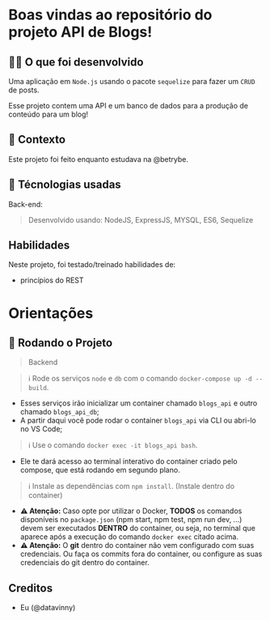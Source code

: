 # Boas vindas ao repositório do projeto API de Blogs!

## 👨‍💻 O que foi desenvolvido
  Uma aplicação em `Node.js` usando o pacote `sequelize` para fazer um `CRUD` de posts.
  
  Esse projeto contem uma API e um banco de dados para a produção de conteúdo para um blog! 

## :memo: Contexto
Este projeto foi feito enquanto estudava na @betrybe.

## :wrench: Técnologias usadas

Back-end:
> Desenvolvido usando: NodeJS, ExpressJS, MYSQL, ES6, Sequelize

## Habilidades

Neste projeto, foi testado/treinado habilidades de:

- princípios do REST

# Orientações
## :rocket:  Rodando o Projeto

> Backend

  > :information_source: Rode os serviços `node` e `db` com o comando `docker-compose up -d --build`.
  - Esses serviços irão inicializar um container chamado `blogs_api` e outro chamado `blogs_api_db`;
  - A partir daqui você pode rodar o container `blogs_api` via CLI ou abri-lo no VS Code;
  > :information_source: Use o comando `docker exec -it blogs_api bash`.
  - Ele te dará acesso ao terminal interativo do container criado pelo compose, que está rodando em segundo plano.
  > :information_source: Instale as dependências com `npm install`. (Instale dentro do container)

  - **:warning: Atenção:** Caso opte por utilizar o Docker, **TODOS** os comandos disponíveis no `package.json` (npm start, npm test, npm run dev, ...) devem ser executados **DENTRO** do container, ou seja, no terminal que aparece após a execução do comando `docker exec` citado acima. 
  - **:warning: Atenção:** O **git** dentro do container não vem configurado com suas credenciais. Ou faça os commits fora do container, ou configure as suas credenciais do git dentro do container.

## Creditos
- Eu (@datavinny) 
